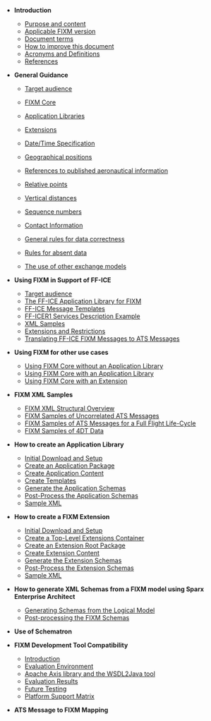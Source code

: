 - **Introduction**
  - [Purpose and content](home.md)
  - [Applicable FIXM version](home.md)
  - [Document terms](home.md)
  - [How to improve this document](home.md)
  - [Acronyms and Definitions](home.md)
  - [References](home.md)


- **General Guidance**
  - [Target audience](general-guidance-target-audience.md)
  - [FIXM Core](general-guidance-fixm-core.md)
  - [Application Libraries](general-guidance-application-libraries.md)
  - [Extensions](general-guidance-extensions.md)

  - [Date/Time Specification](home.md)
  - [Geographical positions](home.md)
  - [References to published aeronautical information](home.md)
  - [Relative points](home.md)
  - [Vertical distances](home.md)
  - [Sequence numbers](home.md)
  - [Contact Information](home.md)
  - [General rules for data correctness](home.md)
  - [Rules for absent data](home.md)
  - [The use of other exchange models](home.md)


- **Using FIXM in Support of FF-ICE**
  - [Target audience](home.md)
  - [The FF-ICE Application Library for FIXM](home.md)
  - [FF-ICE Message Templates](home.md)
  - [FF-ICER1 Services Description Example](home.md)
  - [XML Samples](home.md)
  - [Extensions and Restrictions](home.md)
  - [Translating FF-ICE FIXM Messages to ATS Messages](home.md)


- **Using FIXM for other use cases**
  - [Using FIXM Core without an Application Library](home.md)
  - [Using FIXM Core with an Application Library](home.md)
  - [Using FIXM Core with an Extension](home.md)


- **FIXM XML Samples**
  - [FIXM XML Structural Overview](home.md)
  - [FIXM Samples of Uncorrelated ATS Messages](home.md)
  - [FIXM Samples of ATS Messages for a Full Flight Life-Cycle](home.md)
  - [FIXM Samples of 4DT Data](home.md)


- **How to create an Application Library**
  - [Initial Download and Setup](home.md)
  - [Create an Application Package](home.md)
  - [Create Application Content](home.md)
  - [Create Templates](home.md)
  - [Generate the Application Schemas](home.md)
  - [Post-Process the Application Schemas](home.md)
  - [Sample XML](home.md)


- **How to create a FIXM Extension**
  - [Initial Download and Setup](home.md)
  - [Create a Top-Level Extensions Container](home.md)
  - [Create an Extension Root Package](home.md)
  - [Create Extension Content](home.md)
  - [Generate the Extension Schemas](home.md)
  - [Post-Process the Extension Schemas](home.md)
  - [Sample XML](home.md)


- **How to generate XML Schemas from a FIXM model using Sparx Enterprise Architect**
  - [Generating Schemas from the Logical Model](home.md)
  - [Post-processing the FIXM Schemas](home.md)


- **Use of Schematron**


- **FIXM Development Tool Compatibility**
  - [Introduction](home.md)
  - [Evaluation Environment](home.md)
  - [Apache Axis library and the WSDL2Java tool](home.md)
  - [Evaluation Results](home.md)
  - [Future Testing](home.md)
  - [Platform Support Matrix](home.md)


- **ATS Message to FIXM Mapping**
